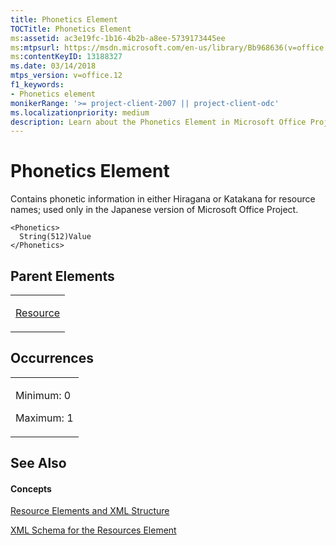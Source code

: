 ```yaml
---
title: Phonetics Element
TOCTitle: Phonetics Element
ms:assetid: ac3e19fc-1b16-4b2b-a8ee-5739173445ee
ms:mtpsurl: https://msdn.microsoft.com/en-us/library/Bb968636(v=office.12)
ms:contentKeyID: 13188327
ms.date: 03/14/2018
mtps_version: v=office.12
f1_keywords:
- Phonetics element
monikerRange: '>= project-client-2007 || project-client-odc'
ms.localizationpriority: medium
description: Learn about the Phonetics Element in Microsoft Office Project. Discover its use in the Japanese version for resource names in Hiragana or Katakana.
---
```


# Phonetics Element




Contains phonetic information in either Hiragana or Katakana for resource names; used only in the Japanese version of Microsoft Office Project.

    <Phonetics>
      String(512)Value
    </Phonetics>

## Parent Elements

<table>
<colgroup>
<col style="width: 100%" />
</colgroup>
<tbody>
<tr class="odd">
<td><p><a href="resource-element.md">Resource</a></p></td>
</tr>
</tbody>
</table>

## Occurrences

<table>
<colgroup>
<col style="width: 100%" />
</colgroup>
<tbody>
<tr class="odd">
<td><p>Minimum: 0</p>
<p>Maximum: 1</p></td>
</tr>
</tbody>
</table>

## See Also

#### Concepts

[Resource Elements and XML Structure](resource-elements-and-xml-structure.md)

[XML Schema for the Resources Element](xml-schema-for-the-resources-element.md)

